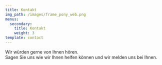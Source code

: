 ```yaml
---
title: Kontakt
img_path: /images/frame_pony_web.png
menus:
  secondary:
    title: Kontakt
    weight: 3
template: contact
---
```


Wir würden gerne von Ihnen hören. <br />
Sagen Sie uns wie wir Ihnen helfen können und wir melden uns bei Ihnen.
